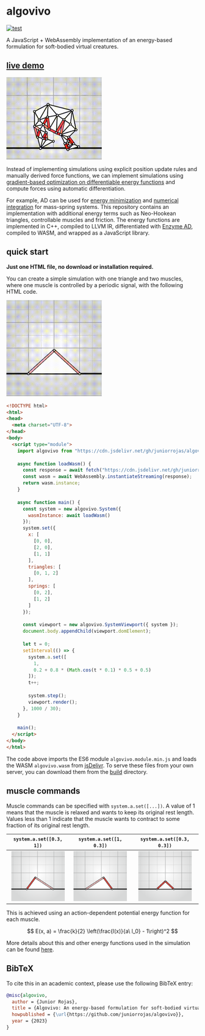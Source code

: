 # algovivo

[![test](https://github.com/juniorrojas/algovivo/actions/workflows/test.yml/badge.svg)](https://github.com/juniorrojas/algovivo/actions/workflows/test.yml)

A JavaScript + WebAssembly implementation of an energy-based formulation for soft-bodied virtual creatures.

## [live demo](https://juniorrojas.com/algovivo)

<a href="https://juniorrojas.com/algovivo">
  <img src="media/locomotion.gif" width="250px">
</a>

Instead of implementing simulations using explicit position update rules and manually derived force functions, we can implement simulations using [gradient-based optimization on differentiable energy functions](https://medium.com/@juniorrojas/physics-based-simulation-via-backpropagation-on-energy-functions-6d3b0e93f5fb) and compute forces using automatic differentiation.

For example, AD can be used for [energy minimization](https://github.com/juniorrojas/hookean-springs-pytorch) and [numerical integration](https://github.com/juniorrojas/springs-integration-pytorch) for mass-spring systems. This repository contains an implementation with additional energy terms such as Neo-Hookean triangles, controllable muscles and friction. The energy functions are implemented in C++, compiled to LLVM IR, differentiated with [Enzyme AD](https://github.com/EnzymeAD/Enzyme), compiled to WASM, and wrapped as a JavaScript library.

## quick start

**Just one HTML file, no download or installation required.**

You can create a simple simulation with one triangle and two muscles, where one muscle is controlled by a periodic signal, with the following HTML code.

<img src="media/periodic.gif" width="250px">

```html
<!DOCTYPE html>
<html>
<head>
  <meta charset="UTF-8">
</head>
<body>
  <script type="module">
    import algovivo from "https://cdn.jsdelivr.net/gh/juniorrojas/algovivo@master/build/algovivo.module.min.js";

    async function loadWasm() {
      const response = await fetch("https://cdn.jsdelivr.net/gh/juniorrojas/algovivo@master/build/algovivo.wasm");
      const wasm = await WebAssembly.instantiateStreaming(response);
      return wasm.instance;
    }

    async function main() {
      const system = new algovivo.System({
        wasmInstance: await loadWasm()
      });
      system.set({
        x: [
          [0, 0],
          [2, 0],
          [1, 1]
        ],
        triangles: [
          [0, 1, 2]
        ],
        springs: [
          [0, 2],
          [1, 2]
        ]
      });

      const viewport = new algovivo.SystemViewport({ system });
      document.body.appendChild(viewport.domElement);

      let t = 0;
      setInterval(() => {
        system.a.set([
          1,
          0.2 + 0.8 * (Math.cos(t * 0.1) * 0.5 + 0.5)
        ]);
        t++;

        system.step();
        viewport.render();
      }, 1000 / 30);
    }

    main();
  </script>
</body>
</html>
```

The code above imports the ES6 module `algovivo.module.min.js` and loads the WASM `algovivo.wasm` from [jsDelivr](https://www.jsdelivr.com/). To serve these files from your own server, you can download them from the [build](./build) directory.

## muscle commands

Muscle commands can be specified with `system.a.set([...])`. A value of 1 means that the muscle is relaxed and wants to keep its original rest length. Values less than 1 indicate that the muscle wants to contract to some fraction of its original rest length.

| `system.a.set([0.3, 1])` | `system.a.set([1, 0.3])` | `system.a.set([0.3, 0.3])`  |
| ------------- |-------------| -----|
| <div align="center"><img src="media/muscle-contract-left.png" width="140px"></div> | <div align="center"><img src="media/muscle-contract-right.png" width="140px"></div> | <div align="center"><img src="media/muscle-contract-both.png" width="140px"></div> |

This is achieved using an action-dependent potential energy function for each muscle.

$$
E(x, a) = \frac{k}{2} \left(\frac{l(x)}{a\ l_0} - 1\right)^2
$$

More details about this and other energy functions used in the simulation can be found [here](https://arxiv.org/abs/2102.05791).

## BibTeX

To cite this in an academic context, please use the following BibTeX entry:

```bibtex
@misc{algovivo,
  author = {Junior Rojas},
  title = {Algovivo: An energy-based formulation for soft-bodied virtual creatures},
  howpublished = {\url{https://github.com/juniorrojas/algovivo}},
  year = {2023}
}
```
